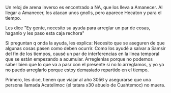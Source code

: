 
Un reloj de arena inverso es encontrado a NA, que los lleva a Amanecer. Al llegar a Amanecer, los atacan unos gnolls, pero aparece Hecaton y para el tiempo.

Les dice "Ey gente, necesito su ayuda para arreglar un par de cosas, haganlo y les paso esta caja rechora"

Si preguntan q onda la ayuda, les explica: Necesito que se aseguren de que algunas cosas pasen como deben ocurrir. Como los ayudé a salvar a Samsir del fin de los tiempos, causé un par de interferencias en la linea temporal que se están empezando a acumular. Arreglenlas porque no podemos saber bien que lo que va a pasr con el presente si no lo arreglamos, y yo ya no puedo arreglarlo porque estoy demasiado repartido en el tiempo.

Primero, les dice, tienen que viajar al año 3056 y asegurarse que una persona llamada Acatelimoc (el tatara x30 abuelo de Cuahtemoc) no muera.

